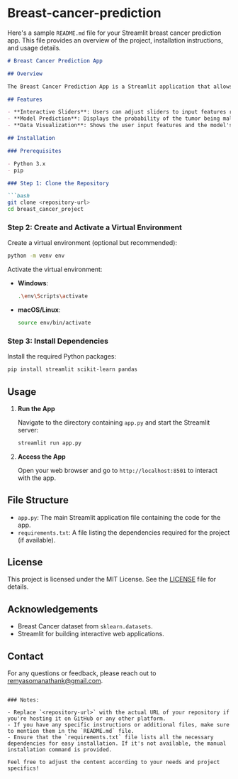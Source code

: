 # Breast-cancer-prediction
Here's a sample `README.md` file for your Streamlit breast cancer prediction app. This file provides an overview of the project, installation instructions, and usage details.

```markdown
# Breast Cancer Prediction App

## Overview

The Breast Cancer Prediction App is a Streamlit application that allows users to interactively input features and get predictions on whether a tumor is malignant or benign. The app utilizes a RandomForestClassifier trained on the Breast Cancer dataset from the `sklearn` library.

## Features

- **Interactive Sliders**: Users can adjust sliders to input features related to breast cancer tumors.
- **Model Prediction**: Displays the probability of the tumor being malignant or benign based on the input features.
- **Data Visualization**: Shows the user input features and the model's prediction results.

## Installation

### Prerequisites

- Python 3.x
- pip

### Step 1: Clone the Repository

```bash
git clone <repository-url>
cd breast_cancer_project
```

### Step 2: Create and Activate a Virtual Environment

Create a virtual environment (optional but recommended):

```bash
python -m venv env
```

Activate the virtual environment:

- **Windows**:
  ```bash
  .\env\Scripts\activate
  ```

- **macOS/Linux**:
  ```bash
  source env/bin/activate
  ```

### Step 3: Install Dependencies

Install the required Python packages:

```bash
pip install streamlit scikit-learn pandas
```

## Usage

1. **Run the App**

   Navigate to the directory containing `app.py` and start the Streamlit server:

   ```bash
   streamlit run app.py
   ```

2. **Access the App**

   Open your web browser and go to `http://localhost:8501` to interact with the app.

## File Structure

- `app.py`: The main Streamlit application file containing the code for the app.
- `requirements.txt`: A file listing the dependencies required for the project (if available).

## License

This project is licensed under the MIT License. See the [LICENSE](LICENSE) file for details.

## Acknowledgements

- Breast Cancer dataset from `sklearn.datasets`.
- Streamlit for building interactive web applications.

## Contact

For any questions or feedback, please reach out to [remyasomanathank@gmail.com](mailto:remyasomanathank@gmail.com).
```

### Notes:

- Replace `<repository-url>` with the actual URL of your repository if you're hosting it on GitHub or any other platform.
- If you have any specific instructions or additional files, make sure to mention them in the `README.md` file.
- Ensure that the `requirements.txt` file lists all the necessary dependencies for easy installation. If it's not available, the manual installation command is provided.

Feel free to adjust the content according to your needs and project specifics!
